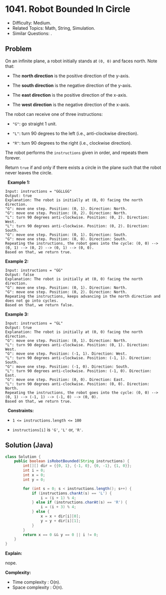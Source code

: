# 1041. Robot Bounded In Circle

- Difficulty: Medium.
- Related Topics: Math, String, Simulation.
- Similar Questions: .

## Problem

On an infinite plane, a robot initially stands at ```(0, 0)``` and faces north. Note that:


	
- The **north direction** is the positive direction of the y-axis.
	
- The **south direction** is the negative direction of the y-axis.
	
- The **east direction** is the positive direction of the x-axis.
	
- The **west direction** is the negative direction of the x-axis.


The robot can receive one of three instructions:


	
- ```"G"```: go straight 1 unit.
	
- ```"L"```: turn 90 degrees to the left (i.e., anti-clockwise direction).
	
- ```"R"```: turn 90 degrees to the right (i.e., clockwise direction).


The robot performs the ```instructions``` given in order, and repeats them forever.

Return ```true``` if and only if there exists a circle in the plane such that the robot never leaves the circle.

 
**Example 1:**

```
Input: instructions = "GGLLGG"
Output: true
Explanation: The robot is initially at (0, 0) facing the north direction.
"G": move one step. Position: (0, 1). Direction: North.
"G": move one step. Position: (0, 2). Direction: North.
"L": turn 90 degrees anti-clockwise. Position: (0, 2). Direction: West.
"L": turn 90 degrees anti-clockwise. Position: (0, 2). Direction: South.
"G": move one step. Position: (0, 1). Direction: South.
"G": move one step. Position: (0, 0). Direction: South.
Repeating the instructions, the robot goes into the cycle: (0, 0) --> (0, 1) --> (0, 2) --> (0, 1) --> (0, 0).
Based on that, we return true.
```

**Example 2:**

```
Input: instructions = "GG"
Output: false
Explanation: The robot is initially at (0, 0) facing the north direction.
"G": move one step. Position: (0, 1). Direction: North.
"G": move one step. Position: (0, 2). Direction: North.
Repeating the instructions, keeps advancing in the north direction and does not go into cycles.
Based on that, we return false.
```

**Example 3:**

```
Input: instructions = "GL"
Output: true
Explanation: The robot is initially at (0, 0) facing the north direction.
"G": move one step. Position: (0, 1). Direction: North.
"L": turn 90 degrees anti-clockwise. Position: (0, 1). Direction: West.
"G": move one step. Position: (-1, 1). Direction: West.
"L": turn 90 degrees anti-clockwise. Position: (-1, 1). Direction: South.
"G": move one step. Position: (-1, 0). Direction: South.
"L": turn 90 degrees anti-clockwise. Position: (-1, 0). Direction: East.
"G": move one step. Position: (0, 0). Direction: East.
"L": turn 90 degrees anti-clockwise. Position: (0, 0). Direction: North.
Repeating the instructions, the robot goes into the cycle: (0, 0) --> (0, 1) --> (-1, 1) --> (-1, 0) --> (0, 0).
Based on that, we return true.
```

 
**Constraints:**


	
- ```1 <= instructions.length <= 100```
	
- ```instructions[i]``` is ```'G'```, ```'L'``` or, ```'R'```.



## Solution (Java)

```java
class Solution {
    public boolean isRobotBounded(String instructions) {
        int[][] dir = {{0, 1}, {-1, 0}, {0, -1}, {1, 0}};
        int i = 0;
        int x = 0;
        int y = 0;

        for (int s = 0; s < instructions.length(); s++) {
            if (instructions.charAt(s) == 'L') {
                i = (i + 1) % 4;
            } else if (instructions.charAt(s) == 'R') {
                i = (i + 3) % 4;
            } else {
                x = x + dir[i][0];
                y = y + dir[i][1];
            }
        }
        return x == 0 && y == 0 || i != 0;
    }
}
```

**Explain:**

nope.

**Complexity:**

* Time complexity : O(n).
* Space complexity : O(n).

